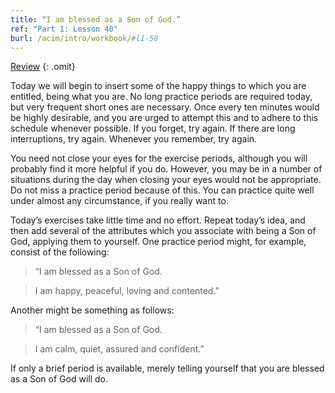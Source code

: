 ```yaml
---
title: “I am blessed as a Son of God.”
ref: "Part 1: Lesson 40"
burl: /acim/intro/workbook/#l1-50
---
```


<a class="hide-review" href="/acim/workbook/l058/#l040">Review</a>
{: .omit}

Today we will begin to insert some of the happy things to which you are
entitled, being what you are. No long practice periods are required
today, but very frequent short ones are necessary. Once every ten
minutes would be highly desirable, and you are urged to attempt this and
to adhere to this schedule whenever possible. If you forget, try again.
If there are long interruptions, try again. Whenever you remember, try
again.

You need not close your eyes for the exercise periods, although you will
probably find it more helpful if you do. However, you may be in a number
of situations during the day when closing your eyes would not be
appropriate. Do not miss a practice period because of this. You can
practice quite well under almost any circumstance, if you really want
to.

Today’s exercises take little time and no effort. Repeat today’s idea,
and then add several of the attributes which you associate with being a
Son of God, applying them to yourself. One practice period might, for
example, consist of the following:

> “I am blessed as a Son of God.

> I am happy, peaceful, loving and contented.”

Another might be something as follows:

> “I am blessed as a Son of God.

> I am calm, quiet, assured and confident.”

If only a brief period is available, merely telling yourself that you
are blessed as a Son of God will do.

